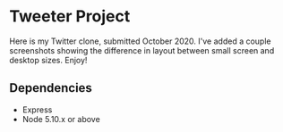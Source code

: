 # Tweeter Project

Here is my Twitter clone, submitted October 2020.  I've added a couple screenshots showing the difference in layout between small screen and desktop sizes. Enjoy!

## Dependencies

- Express
- Node 5.10.x or above
